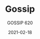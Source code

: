 ---
designer: "Claudio Dondoli - Marco Pocci"
description: "Gossip%20is%20a%20polycarbonate%20armchair%20with%20sinuous%20and%20round%20shapes%2C%20light%20weight%20and%20stackable."
image_primary: "img/Gossip_620_01_zoom.jpg"
image_secondary: "img/Gossip_620_02_zoom.jpg"
manufacturer: "Pedrali"
href: "https://www.pedrali.it/en/products/catalog/Chair-GOSSIP-620/"
subtitle: "GOSSIP 620"
tags: 
  - "Pedrali"
  - "Chairs"
title: "Gossip"
category: "Chairs"
slug: "/manufacturers/pedrali/chairs/claudio-dondoli-marco-pocci-gossip"
date: "2021-02-18"
---